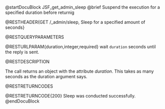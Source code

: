 
@startDocuBlock JSF_get_admin_sleep
@brief Suspend the execution for a specified duration before returnig

@RESTHEADER{GET /_admin/sleep, Sleep for a specified amount of seconds}

@RESTQUERYPARAMETERS

@RESTURLPARAM{duration,integer,required}
wait `duration` seconds until the reply is sent.

@RESTDESCRIPTION

The call returns an object with the attribute *duration*. This takes
as many seconds as the duration argument says.

@RESTRETURNCODES

@RESTRETURNCODE{200}
Sleep was conducted successfully.
@endDocuBlock
